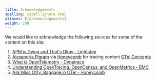 ```yaml
---
title: Acknowledgements
spelling: cSpell:ignore otel
aliases: [/acknowledgements]
weight: 200
---
```


We would like to acknowledge the following sources for some of the content on this site:

1. [APM is Dying and That's Okay - Lightstep](https://lightstep.com/blog/apm-is-dying-and-thats-okay)
2. [Alexandria Pigram](https://github.com/alexandriastech) via [Honeycomb](https://www.honeycomb.io/) for tracing content [OTel Concepts](/concepts/otel-concepts)
3. [What is OpenTelemetry - Dynatrace](https://www.dynatrace.com/news/blog/what-is-opentelemetry-2/)
4. [Understanding OpenTracing, OpenCensus, and OpenMetrics - BMC](https://www.bmc.com/blogs/opentracing-opencensus-openmetrics/)
5. [Ask Miss O11y: Baggage in OTel - Honeycomb](https://www.honeycomb.io/blog/ask-miss-o11y-opentelemetry-baggage/)
